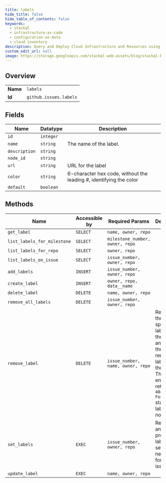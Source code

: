 ```yaml
---
title: labels
hide_title: false
hide_table_of_contents: false
keywords:
  - stackql
  - infrastructure-as-code
  - configuration-as-data
  - cloud inventory
description: Query and Deploy Cloud Infrastructure and Resources using SQL
custom_edit_url: null
image: https://storage.googleapis.com/stackql-web-assets/blog/stackql-blog-post-featured-image.png
---
```

  
    

## Overview
<table><tbody>
<tr><td><b>Name</b></td><td><code>labels</code></td></tr>
<tr><td><b>Id</b></td><td><code>github.issues.labels</code></td></tr>
</tbody></table>

## Fields
| Name | Datatype | Description |
| ---- | -------- | ----------- |
| `id` | `integer` |  |
| `name` | `string` | The name of the label. |
| `description` | `string` |  |
| `node_id` | `string` |  |
| `url` | `string` | URL for the label |
| `color` | `string` | 6-character hex code, without the leading #, identifying the color |
| `default` | `boolean` |  |
## Methods
| Name | Accessible by | Required Params | Description |
| ---- | ------------- | --------------- | ----------- |
| `get_label` | `SELECT` | `name, owner, repo` |  |
| `list_labels_for_milestone` | `SELECT` | `milestone_number, owner, repo` |  |
| `list_labels_for_repo` | `SELECT` | `owner, repo` |  |
| `list_labels_on_issue` | `SELECT` | `issue_number, owner, repo` |  |
| `add_labels` | `INSERT` | `issue_number, owner, repo` |  |
| `create_label` | `INSERT` | `owner, repo, data__name` |  |
| `delete_label` | `DELETE` | `name, owner, repo` |  |
| `remove_all_labels` | `DELETE` | `issue_number, owner, repo` |  |
| `remove_label` | `DELETE` | `issue_number, name, owner, repo` | Removes the specified label from the issue, and returns the remaining labels on the issue. This endpoint returns a `404 Not Found` status if the label does not exist. |
| `set_labels` | `EXEC` | `issue_number, owner, repo` | Removes any previous labels and sets the new labels for an issue. |
| `update_label` | `EXEC` | `name, owner, repo` |  |
